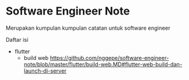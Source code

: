 # Software Engineer Note

Merupakan kumpulan kumpulan catatan untuk software engineer

Daftar isi
- flutter
  - build web https://github.com/nggepe/software-engineer-note/blob/master/flutter/build-web.MD#flutter-web-build-dan-launch-di-server
